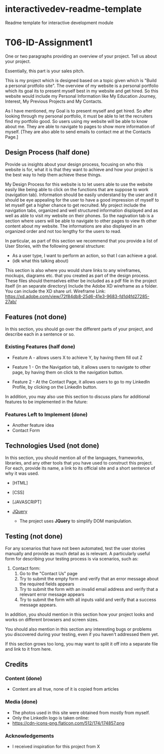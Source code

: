 # interactivedev-readme-template
Readme template for interactive development module
# T06-ID-Assignment1

One or two paragraphs providing an overview of your project. Tell us about your project.

Essentially, this part is your sales pitch.

This is my project which is designed based on a topic given which is "Build a personal protfolio site". The overview of my website is a personal portfolio which its goal its to present myself best in my website and get hired. So this website would include my Personal Information like My Education Journey, Interest, My Previous Projects and My Contacts. 

As I have mentioned, my Goal is to present myself and get hired. So after looking through my personal portfolio, it must be able to let the recruiters find my portfolio good. So users using my website will be able to know about me. They are able to navigate to pages to show more information of myself. [They are also able to send emails to contact me at the Contacts Page.]

## Design Process (half done)

Provide us insights about your design process, focusing on who this website is for, what it is that they want to achieve and how your project is the best way to help them achieve these things.

My Design Process for this website is to let users able to use the website easily like being able to click on the functions that are suppose to work (navigation tab). Information should be easily understand by the user and it should be eye appealing for the user to have a good impression of myself to let myself get a higher chance to get recruited. My project include the navigation tabs, organized and well structured information displayed and as well as able to visit my website on their phones. So the nagivation tab is a section where users will be able to navigate to other pages to view th other content about my website. The informations are also displayed in an organized order and not too lengthy for the users to read. 

In particular, as part of this section we recommend that you provide a list of User Stories, with the following general structure:
- As a user type, I want to perform an action, so that I can achieve a goal.
- (idk what this talking about)

This section is also where you would share links to any wireframes, mockups, diagrams etc. that you created as part of the design process. 
These files should themselves either be included as a pdf file in the project itself (in an separate directory)
Include the Adobe XD wireframe as a folder. You can include the XD share url. 
Wireframe Link: https://xd.adobe.com/view/72f84db8-25d6-41e3-9683-fd1d4fd27285-27ab/

## Features (not done)

In this section, you should go over the different parts of your project, and describe each in a sentence or so.

### Existing Features (half done)
- Feature A - allows users X to achieve Y, by having them fill out Z


- Feature 1 - On the Navigation tab, it allows users to navigate to other page, by having them on click to the navigation button.
- Feature 2 - At the Contact Page, it allows users to go to my LinkedIn Profile, by clicking on the LinkedIn button.

In addition, you may also use this section to discuss plans for additional features to be implemented in the future:

### Features Left to Implement (done)
- Another feature idea
- Contact Form

## Technologies Used (not done)

In this section, you should mention all of the languages, frameworks, libraries, and any other tools that you have used to construct this project. For each, provide its name, a link to its official site and a short sentence of why it was used.

- [HTML]
- [CSS]
- [JAVASCRIPT]

- [JQuery](https://jquery.com)
    - The project uses **JQuery** to simplify DOM manipulation.


## Testing (not done)

For any scenarios that have not been automated, test the user stories manually and provide as much detail as is relevant. A particularly useful form for describing your testing process is via scenarios, such as:

1. Contact form:
    1. Go to the "Contact Us" page
    2. Try to submit the empty form and verify that an error message about the required fields appears
    3. Try to submit the form with an invalid email address and verify that a relevant error message appears
    4. Try to submit the form with all inputs valid and verify that a success message appears.

In addition, you should mention in this section how your project looks and works on different browsers and screen sizes.

You should also mention in this section any interesting bugs or problems you discovered during your testing, even if you haven't addressed them yet.

If this section grows too long, you may want to split it off into a separate file and link to it from here.

## Credits

### Content (done)
- Content are all true, none of it is copied from articles 

### Media (done)
- The photos used in this site were obtained from mostly from myself.
- Only the LinkedIn logo is taken online:
- https://cdn-icons-png.flaticon.com/512/174/174857.png

### Acknowledgements

- I received inspiration for this project from X